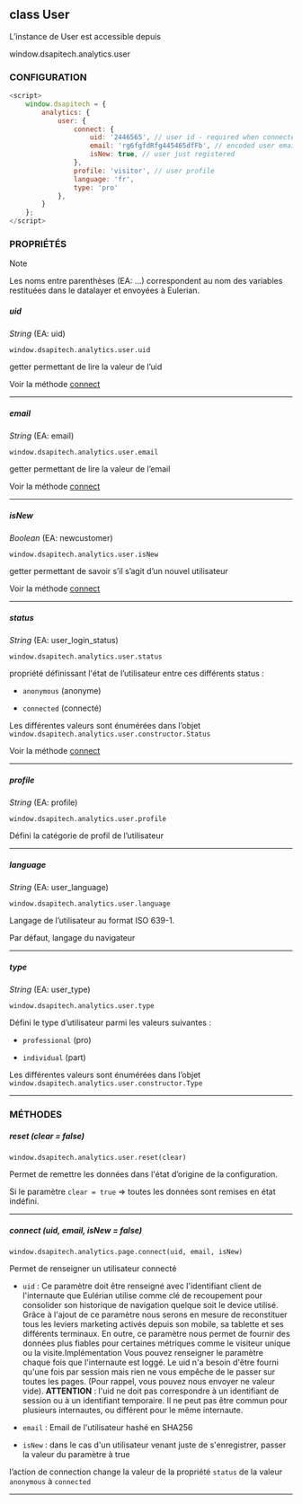 ## class User

L’instance de User est accessible depuis

window.dsapitech.analytics.user

### CONFIGURATION

```javascript
<script>
    window.dsapitech = {
        analytics: {
            user: {
                connect: {
                    uid: '2446565', // user id - required when connected
                    email: 'rg6fgfdRfg445465dfFb', // encoded user email - required when connected
                    isNew: true, // user just registered
                },
                profile: 'visitor', // user profile
                language: 'fr',
                type: 'pro'
            },
        }
    };
</script>
```

### PROPRIÉTÉS

> [!NOTE]
> Les noms entre parenthèses (EA: …) correspondent au nom des variables restituées dans le datalayer et envoyées à Eulerian.

##### uid

_String_ (EA: uid)

`window.dsapitech.analytics.user.uid`

getter permettant de lire la valeur de l’uid

Voir la méthode [connect](#connect-uid-email-isnew--false)

* * *

##### email

_String_ (EA: email)

`window.dsapitech.analytics.user.email`

getter permettant de lire la valeur de l’email

Voir la méthode [connect](#connect-uid-email-isnew--false)

* * *

##### isNew

_Boolean_ (EA: newcustomer)

`window.dsapitech.analytics.user.isNew`

getter permettant de savoir s’il s’agit d’un nouvel utilisateur

Voir la méthode [connect](#connect-uid-email-isnew--false)

* * *

##### status

_String_ (EA: user\_login\_status)

`window.dsapitech.analytics.user.status`

propriété définissant l'état de l’utilisateur entre ces différents status :

* `anonymous` (anonyme)

* `connected` (connecté)

Les différentes valeurs sont énumérées dans l’objet `window.dsapitech.analytics.user.constructor.Status`

Voir la méthode [connect](#connect-uid-email-isnew--false)

* * *

##### profile

_String_ (EA: profile)

`window.dsapitech.analytics.user.profile`

Défini la catégorie de profil de l’utilisateur

* * *

##### language

_String_ (EA: user\_language)

`window.dsapitech.analytics.user.language`

Langage de l’utilisateur au format ISO 639-1.

Par défaut, langage du navigateur

* * *

##### type

_String_ (EA: user\_type)

`window.dsapitech.analytics.user.type`

Défini le type d’utilisateur parmi les valeurs suivantes :

* `professional` (pro)

* `individual` (part)

Les différentes valeurs sont énumérées dans l’objet `window.dsapitech.analytics.user.constructor.Type`

* * *

### MÉTHODES

##### reset (clear = false)

`window.dsapitech.analytics.user.reset(clear)`

Permet de remettre les données dans l'état d’origine de la configuration.

Si le paramètre `clear = true` => toutes les données sont remises en état indéfini.

* * *

##### connect (uid, email, isNew = false)

`window.dsapitech.analytics.page.connect(uid, email, isNew)`

Permet de renseigner un utilisateur connecté

* `uid` : Ce paramètre doit être renseigné avec l'identifiant client de l'internaute que Eulérian utilise
comme
clé de recoupement pour consolider son historique de navigation quelque soit le device utilisé. Grâce à
l'ajout de
ce paramètre nous serons en mesure de reconstituer tous les leviers marketing activés depuis son mobile, sa
tablette et ses différents terminaux. En outre, ce paramètre nous permet de fournir des données plus fiables
pour
certaines métriques comme le visiteur unique ou la visite.Implémentation
Vous pouvez renseigner le paramètre chaque fois que l'internaute est loggé. Le uid n'a besoin d'être fourni
qu'une
fois par session mais rien ne vous empêche de le passer sur toutes les pages. (Pour rappel, vous pouvez nous
envoyer ne valeur vide).
**ATTENTION** : l'uid ne doit pas correspondre à un identifiant de session ou à un identifiant temporaire.
Il ne
peut pas être commun pour plusieurs internautes, ou différent pour le même internaute.

* `email` : Email de l'utilisateur hashé en SHA256

* `isNew` : dans le cas d'un utilisateur venant juste de s'enregistrer, passer la valeur du paramètre à true

l’action de connection change la valeur de la propriété `status` de la valeur `anonymous` à `connected`

* * *
